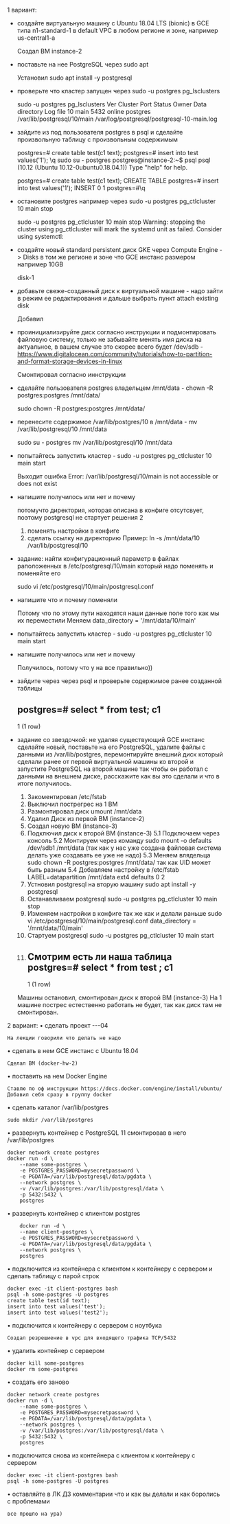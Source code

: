 1 вариант:
- создайте виртуальную машину c Ubuntu 18.04 LTS (bionic) в GCE типа n1-standard-1 в default VPC в любом регионе и зоне, например us-central1-a

    Создал ВМ instance-2

- поставьте на нее PostgreSQL через sudo apt

    Установил 
    sudo apt install -y postgresql

- проверьте что кластер запущен через sudo -u postgres pg_lsclusters

    sudo -u postgres pg_lsclusters
    Ver Cluster Port Status Owner    Data directory              Log file
    10  main    5432 online postgres /var/lib/postgresql/10/main /var/log/postgresql/postgresql-10-main.log

- зайдите из под пользователя postgres в psql и сделайте произвольную таблицу с произвольным содержимым

    postgres=# create table test(c1 text);
    postgres=# insert into test values('1');
    \q
    sudo su - postgres
    postgres@instance-2:~$ psql
    psql (10.12 (Ubuntu 10.12-0ubuntu0.18.04.1))
    Type "help" for help.

    postgres=# create table test(c1 text);
    CREATE TABLE
    postgres=# insert into test values('1');
    INSERT 0 1
    postgres=#\q

- остановите postgres например через sudo -u postgres pg_ctlcluster 10 main stop

    sudo -u postgres pg_ctlcluster 10 main stop
    Warning: stopping the cluster using pg_ctlcluster will mark the systemd unit as failed. Consider using systemctl:

- создайте новый standard persistent диск GKE через Compute Engine -> Disks в том же регионе и зоне что GCE инстанс размером например 10GB

    disk-1

- добавьте свеже-созданный диск к виртуальной машине - надо зайти в режим ее редактирования и дальше выбрать пункт attach existing disk

    Добавил

- проинициализируйте диск согласно инструкции и подмонтировать файловую систему, только не забывайте менять имя диска на актуальное, в вашем случае это скорее всего будет /dev/sdb - https://www.digitalocean.com/community/tutorials/how-to-partition-and-format-storage-devices-in-linux

    Смонтировал согласно иннструкции

- сделайте пользователя postgres владельцем /mnt/data - chown -R postgres:postgres /mnt/data/

    sudo chown -R postgres:postgres /mnt/data/

- перенесите содержимое /var/lib/postgres/10 в /mnt/data - mv /var/lib/postgresql/10 /mnt/data

    sudo su - postgres
    mv /var/lib/postgresql/10 /mnt/data

- попытайтесь запустить кластер - sudo -u postgres pg_ctlcluster 10 main start

    Выходит ошибка
    Error: /var/lib/postgresql/10/main is not accessible or does not exist

- напишите получилось или нет и почему

    потомучто директория, которая описана в конфиге отсутсвует, поэтому postgresql не стартует
    решения 2 
    1) поменять настройки в конфиге
    2) сделать ссылку на директорию 
        Пример: ln -s /mnt/data/10 /var/lib/postgresql/10

- задание: найти конфигурационный параметр в файлах раположенных в /etc/postgresql/10/main который надо поменять и поменяйте его

    sudo vi /etc/postgresql/10/main/postgresql.conf

- напишите что и почему поменяли

    Потому что по этому пути находятся наши данные поле того как мы их переместили
    Меняем data_directory = '/mnt/data/10/main'

- попытайтесь запустить кластер - sudo -u postgres pg_ctlcluster 10 main start
- напишите получилось или нет и почему

    Получилось, потому что у на все правильно))

- зайдите через через psql и проверьте содержимое ранее созданной таблицы

    postgres=# select * from test;
    c1
    ---
    1
    (1 row)

- задание со звездочкой: не удаляя существующий GCE инстанс сделайте новый, поставьте на его PostgreSQL, удалите файлы с данными из /var/lib/postgres, перемонтируйте внешний диск который сделали ранее от первой виртуальной машины ко второй и запустите PostgreSQL на второй машине так чтобы он работал с данными на внешнем диске, расскажите как вы это сделали и что в итоге получилось.

    1. Закоментировал /etc/fstab
    2. Выключил пострегрес на 1 ВМ
    3. Размонтировал диск umount /mnt/data
    4. Удалил Диск из первой ВМ (instance-2)
    5. Создал новую ВМ (instance-3)
    5. Подключил диск к второй ВМ (instance-3)
        5.1 Подключаем через консоль
        5.2 Монтируем через команду sudo mount -o defaults /dev/sdb1 /mnt/data  (так как у нас уже создана файловая система делать уже создавать ее уже не надо)
        5.3 Меняем влядельца sudo chown -R postgres:postgres /mnt/data/ так как UID может быть разным
        5.4 Добавляем настройку в /etc/fstab 
            LABEL=datapartition /mnt/data ext4 defaults 0 2
    6. Устновил postgresql на вторую машину 
        sudo apt install -y postgresql
    7. Останавливаем postgresql sudo -u postgres pg_ctlcluster 10 main stop
    7. Изменяем настройки в конфиге так же как и делали раньше 
        sudo vi /etc/postgresql/10/main/postgresql.conf
        data_directory = '/mnt/data/10/main'
    8. Стартуем postgresql sudo -u postgres pg_ctlcluster 10 main start
    9. Смотрим есть ли наша таблица 
        postgres=# select * from test ;
         c1
        ----
         1
        (1 row)

    Машины остановил, смонтирован диск к второй ВМ (instance-3)
    На 1 машине пострес естественно работать не будет, так как диск там не смонтирован.


2 вариант:
• сделать проект <firstname>-<lastname>-<yyyymmdd>-04

    На лекции говорили что делать не надо

• сделать в нем GCE инстанс с Ubuntu 18.04

    Сделал ВМ (docker-hw-2)

• поставить на нем Docker Engine

    Ставлю по оф инструкции https://docs.docker.com/engine/install/ubuntu/
    Добавил себя сразу в группу docker

• сделать каталог /var/lib/postgres

    sudo mkdir /var/lib/postgres

• развернуть контейнер с PostgreSQL 11 смонтировав в него /var/lib/postgres

    docker network create postgres
    docker run -d \
        --name some-postgres \
        -e POSTGRES_PASSWORD=mysecretpassword \
        -e PGDATA=/var/lib/postgresql/data/pgdata \
        --network postgres \
        -v /var/lib/postgres:/var/lib/postgresql/data \
        -p 5432:5432 \
        postgres

• развернуть контейнер с клиентом postgres

        docker run -d \
        --name client-postgres \
        -e POSTGRES_PASSWORD=mysecretpassword \
        -e PGDATA=/var/lib/postgresql/data/pgdata \
        --network postgres \
        postgres

• подключится из контейнера с клиентом к контейнеру с сервером и сделать таблицу с парой строк
    
    docker exec -it client-postgres bash
    psql -h some-postgres -U postgres
    create table test(id text);
    insert into test values('test');
    insert into test values('test2');

• подключится к контейнеру с сервером с ноутбука
    
    Создал резрешиение в vpc для входящего трафика TCP/5432

• удалить контейнер с сервером

    docker kill some-postgres
    docker rm some-postgres

• создать его заново

    docker network create postgres
    docker run -d \
        --name some-postgres \
        -e POSTGRES_PASSWORD=mysecretpassword \
        -e PGDATA=/var/lib/postgresql/data/pgdata \
        --network postgres \
        -v /var/lib/postgres:/var/lib/postgresql/data \
        -p 5432:5432 \
        postgres

• подключится снова из контейнера с клиентом к контейнеру с сервером

    docker exec -it client-postgres bash
    psql -h some-postgres -U postgres

• оставляйте в ЛК ДЗ комментарии что и как вы делали и как боролись с проблемами

    все прошло на ура)



